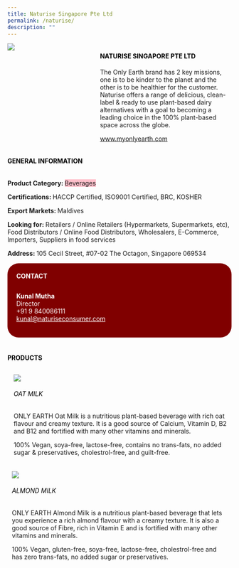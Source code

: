 ```yaml
---
title: Naturise Singapore Pte Ltd
permalink: /naturise/
description: ""
---
```


<head>
	<div class="flex-paragraph">
		<!--hi there! this is a comment and will provide you with instructional guides-->
		<!--insert booth number here!-->
		<p style="text-transform: uppercase"></p></div>
			<div class="flex-container" style="display: flex; flex-wrap: wrap;">
				<!--insert DOWNLOAD link of company logo between the " marks!-->
			<div class="card sgds" style="flex: 1 1 40%; display: block;"><img src="https://drive.google.com/uc?export=download&id=1nLamPDEuR8J-U7AF4r90IG36iEOs4_v_"></div>
	<div class="card-sgds" style="flex: 1 1 58%; display: block; margin-left: 3px">
		<h4 style="text-transform: uppercase; color: black;"><!--insert the exhibitor's name between the <b> tags here--><b>Naturise Singapore Pte Ltd</b></h4><!--insert the exhibitor's description between the <p> tags here-->
		<p>The Only Earth brand has 2 key missions, one is to be kinder to the
planet and the other is to be healthier for the customer. Naturise
offers a range of delicious, clean-label & ready to use plant-based
dairy alternatives with a goal to becoming a leading choice in the
100% plant-based space across the globe.</p>
		<!--insert the exhibitor's website link, making sure there is "https:// www." present please. make sure the entire https link goes in between the " marks-->
		<p><a href="www.myonlyearth.com" target="_blank"><!--insert the www website link here (no need for https)-->www.myonlyearth.com</a></p>
	</div>
</div>
</head>

<body>
	<h4 style="text-transform: uppercase; color: black;"><b>General Information</b></h4>
		<div class="flex-container" style="display: flex; flex-wrap: wrap;">
			<div class="card sgds" style="flex: 1 1 65%; display: block; align-self: stretch">
			<div class="flex-paragraph">
			<p><b>Product Category: </b><span style=" background-color: pink; border-radius: 10 px;"><!--insert the exhibitor's pdt cat between the <p> tags here-->Beverages</span></p> 
				<p><b>Certifications: </b><!--insert all the exhibitor's certifications between the </b> and </p> here-->HACCP Certified, ISO9001 Certified, BRC, KOSHER</p>
			<p><b>Export Markets: </b><!--insert all the exhibitor's export markets between the </b> and </p> here-->Maldives</p>
			<p style="margin-bottom: 10px;"><b>Looking for: </b><!--insert all the exhibitor's potential business partners between the </b> and </p> here-->Retailers / Online Retailers (Hypermarkets, Supermarkets, etc), Food Distributors / Online Food Distributors, Wholesalers, E-Commerce, Importers, Suppliers in food services</p><p><b>Address: </b><!--insert all the exhibitor's address the </b> and </p> here-->105 Cecil Street, #07-02 The Octagon, Singapore 069534</p>
			</div>
		</div>
		<div class="card sgds" style="flex: 1 1 35%; padding: 10px; display: block; background-color: maroon; border-radius: 25px; align-self: center;">
		<h4 style="color: white; margin-top: 10px; margin-left: 10px;">CONTACT</h4>
		<div class="flex-paragraph">
			<!--replace with exhibitor's: -->
			<p style="padding: 10px; color: white;"><b><!-- POC name-->Kunal Mutha</b><br><!-- designation-->Director<br><!--contact number-->+91 9 840086111<br><!-- for linking purposes, insert their email after "mailto:"...--><a href="kunal@naturiseconsumer.com" style="color: white;"><!--...and also include the display email before </a> here-->kunal@naturiseconsumer.com</a></p>
		</div>
			</div>
		</div>
	<br>
		<h4 style="text-transform: uppercase; color: black;"><b>products</b></h4>
<div style="display: flex; flex-wrap: wrap;">
  <div class="card sgds" style="flex: 1 1 47%; margin: 10px; display: block;">
		<div class="flex-image" style="display: block;"><img src="https://drive.google.com/uc?export=download&id=1NDPfNiYi37Zzb2FNQzlKnw--ecWXIy1X"></div>
	<div class="flex-paragraph">
		<h6 style="text-transform: uppercase; color: black;">oat milk</h6>
		<p>ONLY EARTH Oat Milk is a nutritious plant-based beverage with rich oat flavour and creamy texture. It is a good source of Calcium, Vitamin D, B2 and B12 and fortified with many other vitamins and minerals.
		
100% Vegan, soya-free, lactose-free, contains no trans-fats, no added sugar & preservatives, cholestrol-free, and guilt-free.</p></div>
		</div>
		<div class="card sgds" style="flex: 1 1 47%; margin: 10px; display: block;">
		<div class="flex-image" style="display: block;"><img src="https://drive.google.com/uc?export=download&id=1E2pt454HBYbUIRS_DK4CbxqGg7ppGQ-2"></div>
	<div class="flex-paragraph">
		<h6 style="text-transform: uppercase; color: black;">Almond Milk</h6>
		<p>ONLY EARTH Almond Milk is a nutritious plant-based beverage that lets you experience a rich almond flavour with a creamy texture. It is also a good source of Fibre, rich in Vitamin E and is fortified with many other vitamins and minerals.
		
100% Vegan, gluten-free, soya-free, lactose-free, cholestrol-free and has zero trans-fats, no added sugar or preservatives.</p></div>
	</div>